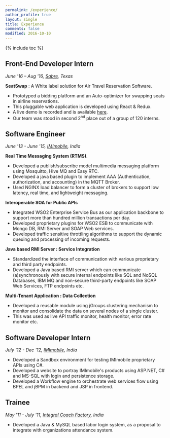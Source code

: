 ```yaml
---
permalink: /experience/
author_profile: true
layout: single
title: Experience
comments: false
modified: 2016-10-10
---
```


{% include toc %}

## Front-End Developer Intern
*June '16 – Aug '16, [Sabre](https://www.sabre.com/), Texas*

**SeatSwap**
: A White label solution for Air Travel Reservation Software.

- Prototyped a bidding platform and an Auto-optimizer for swapping seats in airline reservations.
- This pluggable web application is developed using React & Redux. 
- A live demo is recorded and is available [here](https://www.youtube.com/watch?v=Vwh_Ad4NuJ8).
- Our team was stood in second 2<sup>nd</sup> place out of a group of 120 interns.


## Software Engineer
*June '13 - June '15, [IMImobile](https://imimobile.com/), India*

**Real Time Messaging System (RTMS)**.

- Developed a publish/subscribe model multimedia messaging platform using Mosquitto, Hive MQ and Easy RTC.
- Developed a java based plugin to implement AAA (Authentication, authorization, and accounting) in the MQTT Broker.
- Used NGINX load balancer to form a cluster of brokers to support low latency, real time, and lightweight messaging.

**Interoperable SOA for Public APIs**

- Integrated WSO2 Enterprise Service Bus as our application backbone to support more than hundred million transactions per day.
- Developed proprietary plugins for WSO2 ESB to communicate with Mongo DB, RMI Server and SOAP Web services.
- Developed traffic sensitive throttling algorithms to support the dynamic queuing and processing of incoming requests.

**Java based RMI Server : Service Integration**

- Standardized the interface of communication with various proprietary and third party endpoints.
- Developed a Java based RMI server which can communicate (a)synchronously with secure internal endpoints like SQL and NoSQL Databases, IBM MQ and non-secure third-party endpoints like SOAP Web Services, FTP endpoints etc.

**Multi-Tenant Application : Data Collection**

- Developed a reusable module using jGroups clustering mechanism to monitor and consolidate the data on several nodes of a single cluster. 
- This was used as live API traffic monitor, health monitor, error rate monitor etc.

## Software Developer Intern
*July '12 - Dec '12, [IMImobile](https://imimobile.com/), India*

- Developed a Sandbox environment for testing IMImobile proprietary APIs using C#.
- Developed a website to portray IMImobile's products using ASP.NET, C# and MS-SQL with login and persistence storage.
- Developed a Workflow engine to orchestrate web services flow using BPEL and jBPM in backend and JSP in frontend.


## Trainee
*May '11 - July '11, [Integral Coach Factory](http://www.icf.indianrailways.gov.in/), India* 

- Developed a Java & MySQL based labor login system, as a proposal to integrate with organizations attendance system.
